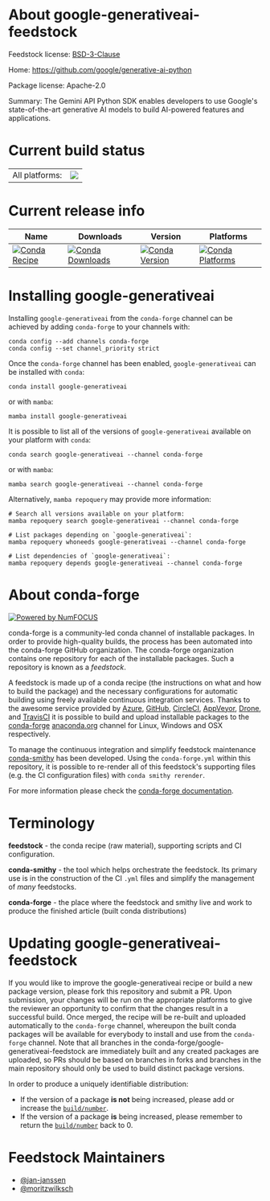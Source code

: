 About google-generativeai-feedstock
===================================

Feedstock license: [BSD-3-Clause](https://github.com/conda-forge/google-generativeai-feedstock/blob/main/LICENSE.txt)

Home: https://github.com/google/generative-ai-python

Package license: Apache-2.0

Summary: The Gemini API Python SDK enables developers to use Google's state-of-the-art generative AI models to build AI-powered features and applications.

Current build status
====================


<table><tr><td>All platforms:</td>
    <td>
      <a href="https://dev.azure.com/conda-forge/feedstock-builds/_build/latest?definitionId=22322&branchName=main">
        <img src="https://dev.azure.com/conda-forge/feedstock-builds/_apis/build/status/google-generativeai-feedstock?branchName=main">
      </a>
    </td>
  </tr>
</table>

Current release info
====================

| Name | Downloads | Version | Platforms |
| --- | --- | --- | --- |
| [![Conda Recipe](https://img.shields.io/badge/recipe-google--generativeai-green.svg)](https://anaconda.org/conda-forge/google-generativeai) | [![Conda Downloads](https://img.shields.io/conda/dn/conda-forge/google-generativeai.svg)](https://anaconda.org/conda-forge/google-generativeai) | [![Conda Version](https://img.shields.io/conda/vn/conda-forge/google-generativeai.svg)](https://anaconda.org/conda-forge/google-generativeai) | [![Conda Platforms](https://img.shields.io/conda/pn/conda-forge/google-generativeai.svg)](https://anaconda.org/conda-forge/google-generativeai) |

Installing google-generativeai
==============================

Installing `google-generativeai` from the `conda-forge` channel can be achieved by adding `conda-forge` to your channels with:

```
conda config --add channels conda-forge
conda config --set channel_priority strict
```

Once the `conda-forge` channel has been enabled, `google-generativeai` can be installed with `conda`:

```
conda install google-generativeai
```

or with `mamba`:

```
mamba install google-generativeai
```

It is possible to list all of the versions of `google-generativeai` available on your platform with `conda`:

```
conda search google-generativeai --channel conda-forge
```

or with `mamba`:

```
mamba search google-generativeai --channel conda-forge
```

Alternatively, `mamba repoquery` may provide more information:

```
# Search all versions available on your platform:
mamba repoquery search google-generativeai --channel conda-forge

# List packages depending on `google-generativeai`:
mamba repoquery whoneeds google-generativeai --channel conda-forge

# List dependencies of `google-generativeai`:
mamba repoquery depends google-generativeai --channel conda-forge
```


About conda-forge
=================

[![Powered by
NumFOCUS](https://img.shields.io/badge/powered%20by-NumFOCUS-orange.svg?style=flat&colorA=E1523D&colorB=007D8A)](https://numfocus.org)

conda-forge is a community-led conda channel of installable packages.
In order to provide high-quality builds, the process has been automated into the
conda-forge GitHub organization. The conda-forge organization contains one repository
for each of the installable packages. Such a repository is known as a *feedstock*.

A feedstock is made up of a conda recipe (the instructions on what and how to build
the package) and the necessary configurations for automatic building using freely
available continuous integration services. Thanks to the awesome service provided by
[Azure](https://azure.microsoft.com/en-us/services/devops/), [GitHub](https://github.com/),
[CircleCI](https://circleci.com/), [AppVeyor](https://www.appveyor.com/),
[Drone](https://cloud.drone.io/welcome), and [TravisCI](https://travis-ci.com/)
it is possible to build and upload installable packages to the
[conda-forge](https://anaconda.org/conda-forge) [anaconda.org](https://anaconda.org/)
channel for Linux, Windows and OSX respectively.

To manage the continuous integration and simplify feedstock maintenance
[conda-smithy](https://github.com/conda-forge/conda-smithy) has been developed.
Using the ``conda-forge.yml`` within this repository, it is possible to re-render all of
this feedstock's supporting files (e.g. the CI configuration files) with ``conda smithy rerender``.

For more information please check the [conda-forge documentation](https://conda-forge.org/docs/).

Terminology
===========

**feedstock** - the conda recipe (raw material), supporting scripts and CI configuration.

**conda-smithy** - the tool which helps orchestrate the feedstock.
                   Its primary use is in the construction of the CI ``.yml`` files
                   and simplify the management of *many* feedstocks.

**conda-forge** - the place where the feedstock and smithy live and work to
                  produce the finished article (built conda distributions)


Updating google-generativeai-feedstock
======================================

If you would like to improve the google-generativeai recipe or build a new
package version, please fork this repository and submit a PR. Upon submission,
your changes will be run on the appropriate platforms to give the reviewer an
opportunity to confirm that the changes result in a successful build. Once
merged, the recipe will be re-built and uploaded automatically to the
`conda-forge` channel, whereupon the built conda packages will be available for
everybody to install and use from the `conda-forge` channel.
Note that all branches in the conda-forge/google-generativeai-feedstock are
immediately built and any created packages are uploaded, so PRs should be based
on branches in forks and branches in the main repository should only be used to
build distinct package versions.

In order to produce a uniquely identifiable distribution:
 * If the version of a package **is not** being increased, please add or increase
   the [``build/number``](https://docs.conda.io/projects/conda-build/en/latest/resources/define-metadata.html#build-number-and-string).
 * If the version of a package **is** being increased, please remember to return
   the [``build/number``](https://docs.conda.io/projects/conda-build/en/latest/resources/define-metadata.html#build-number-and-string)
   back to 0.

Feedstock Maintainers
=====================

* [@jan-janssen](https://github.com/jan-janssen/)
* [@moritzwilksch](https://github.com/moritzwilksch/)

